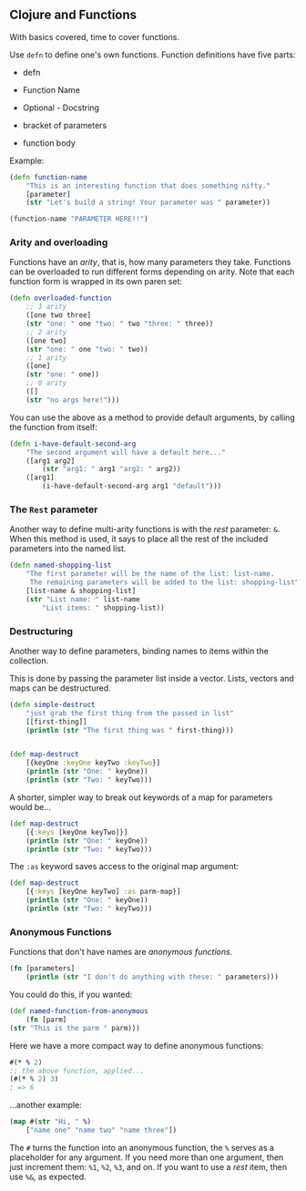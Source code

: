 <!--
.. title: Clojure and Functions
.. slug: clojure-and-functions
.. date: 2021-02-19 16:03:12 UTC-06:00
.. tags: clojure 
.. category: 
.. link: 
.. description: 
.. type: text
-->

## Clojure and Functions

With basics covered, time to cover functions.

Use `defn` to define one's own functions. Function definitions have five parts:

* defn

* Function Name

* Optional - Docstring

* bracket of parameters

* function body

Example:

```clojure
(defn function-name
    "This is an interesting function that does something nifty."
    [parameter]
    (str "Let's build a string! Your parameter was " parameter))

(function-name "PARAMETER HERE!!")
```

### Arity and overloading

Functions have an _arity_, that is, how many parameters they take. Functions can be overloaded to run different forms depending on arity. Note that each function form is wrapped in its own paren set:

```clojure
(defn overloaded-function
    ;; 3 arity
    ([one two three]
    (str "one: " one "two: " two "three: " three))
    ;; 2 arity
    ([one two]
    (str "one: " one "two: " two))
    ;; 1 arity
    ([one]
    (str "one: " one))
    ;; 0 arity
    ([]
    (str "no args here!")))
```

You can use the above as a method to provide default arguments, by calling the function from itself:

```clojure
(defn i-have-default-second-arg
    "The second argument will have a default here..."
    ([arg1 arg2]
        (str "arg1: " arg1 "arg2: " arg2))
    ([arg1]
        (i-have-default-second-arg arg1 "default")))
```

### The `Rest` parameter

Another way to define multi-arity functions is with the _rest_ parameter: `&`.  When this method is used, it says to place all the rest of the included parameters into the named list.

```clojure
(defn named-shopping-list
    "The first parameter will be the name of the list: list-name.
     The remaining parameters will be added to the list: shopping-list"
    [list-name & shopping-list]
    (str "List name: " list-name
        "List items: " shopping-list))
```

### Destructuring

Another way to define parameters, binding names to items within the collection.

This is done by passing the parameter list inside a vector. Lists, vectors and maps can be destructured.

```clojure
(defn simple-destruct
    "just grab the first thing from the passed in list"
    [[first-thing]]
    (println (str "The first thing was " first-thing)))


(def map-destruct
    [{keyOne :keyOne keyTwo :keyTwo}]
    (println (str "One: " keyOne))
    (println (str "Two: " keyTwo)))
```

A shorter, simpler way to break out keywords of a map for parameters would be...

```clojure
(def map-destruct
    [{:keys [keyOne keyTwo]}]
    (println (str "One: " keyOne))
    (println (str "Two: " keyTwo)))
```

The `:as` keyword saves access to the original map argument:

```clojure
(def map-destruct
    [{:keys [keyOne keyTwo] :as parm-map}]
    (println (str "One: " keyOne))
    (println (str "Two: " keyTwo)))
```

### Anonymous Functions

Functions that don't have names are _anonymous functions_.

```clojure
(fn [parameters]
    (println (str "I don't do anything with these: " parameters)))
```

You could do this, if you wanted:

```clojure
(def named-function-from-anonymous 
    (fn [parm] 
(str "This is the parm " parm)))
```

Here we have a more compact way to define anonymous functions:

```clojure
#(* % 2)
;; the above function, applied...
(#(* % 2) 3)
; => 6
```

...another example:

```clojure
(map #(str "Hi, " %)
    ["name one" "name two" "name three"])
```

The `#` turns the function into an anonymous function, the `%` serves as a placeholder for any argument. If you need more than one argument, then just increment them: `%1`, `%2`, `%3`, and on. If you want to use a _rest_ item, then use `%&`, as expected.
